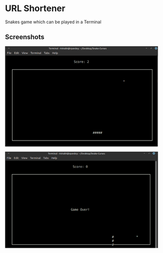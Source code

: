 # URL Shortener

Snakes game which can be played in a Terminal

## Screenshots
![alt text](Screenshots/ss.png)

![alt text](Screenshots/ss2.png)